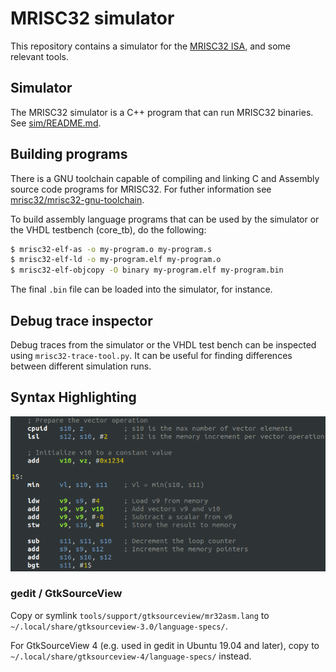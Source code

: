 # MRISC32 simulator

This repository contains a simulator for the [MRISC32 ISA](https://github.com/mrisc32/mrisc32), and some relevant tools.


## Simulator

The MRISC32 simulator is a C++ program that can run MRISC32 binaries. See [sim/README.md](sim/README.md).


## Building programs

There is a GNU toolchain capable of compiling and linking C and Assembly source code programs for MRISC32. For futher information see [mrisc32/mrisc32-gnu-toolchain](https://github.com/mrisc32/mrisc32-gnu-toolchain).

To build assembly language programs that can be used by the simulator or the VHDL testbench (core_tb), do the following:

```bash
$ mrisc32-elf-as -o my-program.o my-program.s
$ mrisc32-elf-ld -o my-program.elf my-program.o
$ mrisc32-elf-objcopy -O binary my-program.elf my-program.bin
```

The final `.bin` file can be loaded into the simulator, for instance.


## Debug trace inspector

Debug traces from the simulator or the VHDL test bench can be inspected using `mrisc32-trace-tool.py`. It can be useful for finding differences between different simulation runs.


## Syntax Highlighting

![MRISC32 Assembly Language](mrisc32-asm.png)

### gedit / GtkSourceView

Copy or symlink `tools/support/gtksourceview/mr32asm.lang` to `~/.local/share/gtksourceview-3.0/language-specs/`.

For GtkSourceView 4 (e.g. used in gedit in Ubuntu 19.04 and later), copy to `~/.local/share/gtksourceview-4/language-specs/` instead.
